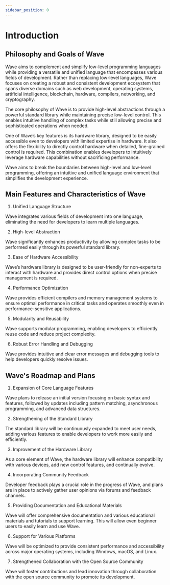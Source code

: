 ```yaml
---
sidebar_position: 0
---
```


# Introduction

## Philosophy and Goals of Wave

Wave aims to complement and simplify low-level programming languages while providing a versatile and unified language that encompasses various fields of development. Rather than replacing low-level languages, Wave focuses on creating a robust and consistent development ecosystem that spans diverse domains such as web development, operating systems, artificial intelligence, blockchain, hardware, compilers, networking, and cryptography.

The core philosophy of Wave is to provide high-level abstractions through a powerful standard library while maintaining precise low-level control. This enables intuitive handling of complex tasks while still allowing precise and sophisticated operations when needed.

One of Wave’s key features is its hardware library, designed to be easily accessible even to developers with limited expertise in hardware. It also offers the flexibility to directly control hardware when detailed, fine-grained control is required. This combination enables developers to intuitively leverage hardware capabilities without sacrificing performance.

Wave aims to break the boundaries between high-level and low-level programming, offering an intuitive and unified language environment that simplifies the development experience.

## Main Features and Characteristics of Wave

1. Unified Language Structure

Wave integrates various fields of development into one language, eliminating the need for developers to learn multiple languages.

2. High-level Abstraction

Wave significantly enhances productivity by allowing complex tasks to be performed easily through its powerful standard library.

3. Ease of Hardware Accessibility

Wave’s hardware library is designed to be user-friendly for non-experts to interact with hardware and provides direct control options when precise management is required.

4. Performance Optimization

Wave provides efficient compilers and memory management systems to ensure optimal performance in critical tasks and operates smoothly even in performance-sensitive applications.

5. Modularity and Reusability

Wave supports modular programming, enabling developers to efficiently reuse code and reduce project complexity.

6. Robust Error Handling and Debugging

Wave provides intuitive and clear error messages and debugging tools to help developers quickly resolve issues.

## Wave's Roadmap and Plans

1. Expansion of Core Language Features

Wave plans to release an initial version focusing on basic syntax and features, followed by updates including pattern matching, asynchronous programming, and advanced data structures.

2. Strengthening of the Standard Library

The standard library will be continuously expanded to meet user needs, adding various features to enable developers to work more easily and efficiently.

3. Improvement of the Hardware Library

As a core element of Wave, the hardware library will enhance compatibility with various devices, add new control features, and continually evolve.

4. Incorporating Community Feedback

Developer feedback plays a crucial role in the progress of Wave, and plans are in place to actively gather user opinions via forums and feedback channels.

5. Providing Documentation and Educational Materials

Wave will offer comprehensive documentation and various educational materials and tutorials to support learning. This will allow even beginner users to easily learn and use Wave.

6. Support for Various Platforms

Wave will be optimized to provide consistent performance and accessibility across major operating systems, including Windows, macOS, and Linux.

7. Strengthened Collaboration with the Open Source Community

Wave will foster contributions and lead innovation through collaboration with the open source community to promote its development.